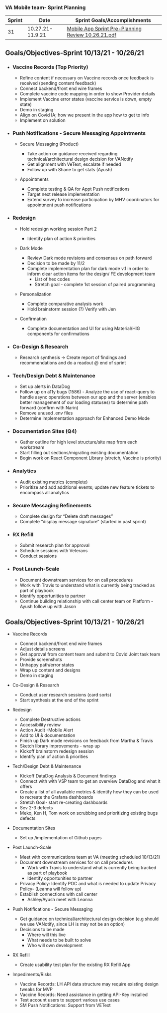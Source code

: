 ### VA Mobile team- Sprint Planning


| Sprint | Date | Sprint Goals/Accomplishments | 
| --- | --- | --- |
| 31| 10.27.21-11.9.21 |  [Mobile App Sprint Pre-Planning Review 10.26.21.pdf](https://github.com/department-of-veterans-affairs/va.gov-team/files/7442377/Mobile.App.Sprint.Pre-Planning.Review.10.26.21.pdf) |




## Goals/Objectives-Sprint 10/13/21 - 10/26/21

- ### Vaccine Records (Top Priority)
  - Refine content if necessary  on Vaccine records once feedback is received (pending content feedback)
  - Connect backend/front end wire frames 
  - Complete vaccine code mapping in order to show Provider details
  - Implement Vaccine error states (vaccine service is down, empty state) 
  - Demo in staging
  - Align on Covid IA; how we present in the app how to get to info
  - Implement on solution

- ### Push Notifications - Secure Messaging Appointments
   - Secure Messaging (Product)
      - Take action on  guidance received regarding technical/architectural design decision for VANotify
     - Get alignment with VeText, escalate if needed
     - Follow up with Shane to get stats (Ayush)

  - Appointments 
     - Complete testing & QA for Appt Push notifications
     - Target next release implementation
     - Extend survey to increase participation by MHV coordinators for appointment push notifications

- ### Redesign
  - Hold redesign working session Part 2
    - Identify plan of action & priorities

  - Dark Mode 
    - Review Dark mode revisions and consensus on path forward 
    - Decision to be made by 11/2 
    - Complete implementation plan for dark mode v.1 in order to inform clear action items for the design/ FE development team
        - List  of hex codes 
        - Stretch goal - complete 1st session of paired programming 
  - Personalization 
     - Complete comparative analysis work 
    - Hold brainstorm session (?) Verify with Jen 

  - Confirmation
    - Complete documentation and UI for using Material/HIG components for confirmations

- ### Co-Design & Research
    - Research synthesis → Create report of findings and recommendations and do a readout @ end of sprint 

- ### Tech/Design Debt & Maintenance
     - Set up alerts in DataDog 
     - Follow up on a11y bugs (1586)
      - Analyze  the use of react-query to handle async operations between our app and the server (enables better management of our loading statuses) to determine          path forward (confirm with Narin)
    - Remove unused .env files
    - Determine implementation approach for Enhanced Demo Mode 

- ### Documentation Sites (Q4)
  - Gather outline for high level structure/site map from each workstream 
  - Start filling out sections/migrating existing documentation
  - Begin work on React Component Library (stretch, Vaccine is priority)

- ### Analytics 
  - Audit existing metrics (complete) 
  - Prioritize and add additional events; update new feature tickets to encompass all analytics


- ### Secure Messaging Refinements
  - Complete design for “Delete draft messages” 
  - Complete “display message signature” (started in past sprint)

- ### RX Refill
  - Submit research plan for approval
  - Schedule sessions with Veterans
  - Conduct sessions

- ### Post Launch-Scale
  - Document downstream services for on call procedures
  - Work with Travis to understand what is currently being tracked as part of playbook
  - Identify opportunities to partner
  - Continue building relationship with call center team on Platform - Ayush follow up with Jason

















## Goals/Objectives-Sprint 10/13/21 - 10/26/21

- Vaccine Records
  - Connect backend/front end wire frames 
  - Adjust details screens
  - Get approval from content team and submit to Covid Joint task team
  - Provide screenshots
  - Unhappy path/error states
  - Wrap up content and designs
  - Demo in staging

- Co-Design & Research
  - Conduct user research sessions (card sorts)
  - Start synthesis at the end of the sprint

- Redesign
  - Complete Destructive actions 
  - Accessibility review
  - Action Audit -Mobile Alert
  - Add to UI & documentation
  - Finish up Dark mode revisions on feedback from Martha & Travis
  - Sketch library improvements - wrap up 
  - Kickoff brainstorm redesign session
  - Identify plan of action & priorities

- Tech/Design Debt & Maintenance
  - Kickoff DataDog Analysis & Document findings
  - Connect with with VSP team to get an overview DataDog and what it offers
  - Create a list of all available metrics & identify how they can be used to recreate the Grafana dashboards 
  - Stretch Goal- start re-creating dashboards
  - Sev 2-3 defects
  - Meko, Ken H, Tom work on scrubbing and prioritizing existing bugs defects

- Documentation Sites
  - Set up /implementation of Github pages

- Post Launch-Scale
  - Meet with communications team at VA  (meeting scheduled 10/13/21) 
  - Document downstream services for on call procedures
    - Work with Travis to understand what is currently being tracked as part of playbook
    - Identify opportunities to partner
  - Privacy Policy: Identify POC and what is needed to update Privacy Policy- (Leanna will follow up) 
  - Establish connections with call center 
    - Ashley/Ayush meet with Leanna 

- Push Notifications - Secure Messaging

  - Get guidance on technical/architectural design decision (e.g should we use VANotify, since LH is may not be an option) 
  - Decisions to be made
    - Where will this live
    - What needs to be built to solve
     - Who will own development

- RX Refill
  - Create usability test plan for the existing RX Refill App

- Impediments/Risks
  - Vaccine Records: LH API data structure may require existing design tweaks for MVP
  - Vaccine Records:  Need assistance in getting API-Key installed  
  - Test account users to support various use cases
  - SM Push Notifications: Support from VEText
